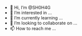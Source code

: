 - 👋 Hi, I’m @SH0H4G
- 👀 I’m interested in ...
- 🌱 I’m currently learning ...
- 💞️ I’m looking to collaborate on ...
- 📫 How to reach me ...

<!---
SH0H4G/SH0H4G is a ✨ special ✨ repository because its `README.md` (this file) appears on your GitHub profile.
You can click the Preview link to take a look at your changes.
--->
